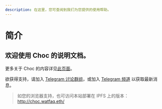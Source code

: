 ```yaml
---
description: 在这里，您可查阅到我们为您提供的使用帮助。
---
```


# 简介

## 欢迎使用 Choc 的说明文档。

更多关于 Choc 的内容详见[此页面](getting\_started/introduction.md)。

欲获得支持，请加入 [Telegram 讨论群组](https://t.me/choc\_chat)，或加入 [Telegram 频道](https://t.me/choc\_channel) 以获取最新消息。

> 如您的浏览器支持，也可访问本站部署在 IPFS 上的版本：http://choc.watfaq.eth/
